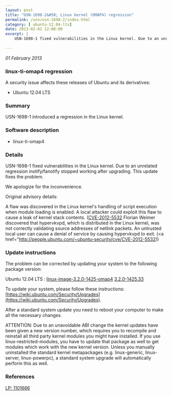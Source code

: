 ```yaml
---
layout: post
title: "USN-1698-2&#58; Linux kernel (OMAP4) regression"
permalink: /usn/usn-1698-2/index.html
category: [ ubuntu-12.04-lts]
date: 2013-02-01 12:00:00
excerpt: |
    USN-1698-1 fixed vulnerabilities in the Linux kernel. Due to an unrelated regression inotify/fanotify stopped working after upgrading. This update fixes the problem.
    
--- 
```

 
 

*01 February 2013*

### linux-ti-omap4 regression

A security issue affects these releases of Ubuntu and its derivatives:

* Ubuntu 12.04 LTS

### Summary

USN-1698-1 introduced a regression in the Linux kernel. 

### Software description

* linux-ti-omap4 

### Details

USN-1698-1 fixed vulnerabilities in the Linux kernel. Due to an unrelated regression inotify/fanotify stopped working after upgrading. This update fixes the problem.

We apologize for the inconvenience.

Original advisory details:

 A flaw was discovered in the Linux kernel&#39;s handling of script execution when module loading is enabled. A local attacker could exploit this flaw to cause a leak of kernel stack contents. ([CVE-2012-5532](http://people.ubuntu.com/~ubuntu-security/cve/CVE-2012-4530">CVE-2012-4530</a>) Florian Weimer discovered that hypervkvpd, which is distributed in the Linux kernel, was not correctly validating source addresses of netlink packets. An untrusted local user can cause a denial of service by causing hypervkvpd to exit. (<a href="http://people.ubuntu.com/~ubuntu-security/cve/CVE-2012-5532)) 

### Update instructions

The problem can be corrected by updating your system to the following package version:

Ubuntu 12.04 LTS
 : [linux-image-3.2.0-1425-omap4](https://launchpad.net/ubuntu/+source/linux-ti-omap4) <span> [3.2.0-1425.33](https://launchpad.net/ubuntu/+source/linux-ti-omap4/3.2.0-1425.33) </span> 

To update your system, please follow these instructions: [https://wiki.ubuntu.com/Security/Upgrades](https://wiki.ubuntu.com/Security/Upgrades).

After a standard system update you need to reboot your computer to make all the necessary changes.

ATTENTION: Due to an unavoidable ABI change the kernel updates have been given a new version number, which requires you to recompile and reinstall all third party kernel modules you might have installed. If you use linux-restricted-modules, you have to update that package as well to get modules which work with the new kernel version. Unless you manually uninstalled the standard kernel metapackages (e.g. linux-generic, linux-server, linux-powerpc), a standard system upgrade will automatically perform this as well. 

### References

 
 [LP: 1101666](https://launchpad.net/bugs/1101666)
 

